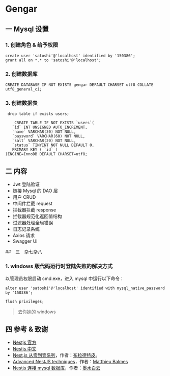 # Gengar

## 一 Mysql 设置

### 1. 创建角色 & 给予权限

```
create user 'satoshi'@'localhost' identified by '150386';
grant all on *.* to 'satoshi'@'localhost';
```

### 2. 创建数据库

```
CREATE DATABASE IF NOT EXISTS gengar DEFAULT CHARSET utf8 COLLATE utf8_general_ci;
```

### 3. 创建数据表

```
 drop table if exists users;

    CREATE TABLE IF NOT EXISTS `users`(
   `id` INT UNSIGNED AUTO_INCREMENT,
   `name` VARCHAR(30) NOT NULL,
   `password` VARCHAR(60) NOT NULL,
   `salt` VARCHAR(20) NOT NULL,
   `status` TINYINT NOT NULL DEFAULT 0,
   PRIMARY KEY ( `id` )
)ENGINE=InnoDB DEFAULT CHARSET=utf8;
```

## 二 内容

- Jwt 登陆验证
- 链接 Mysql 的 DAO 层
- 用户 CRUD 
- 中间件拦截 request
- 拦截器拦截 response
- 拦截器规范化返回值结构
- 过滤器处理全局错误
- 日志记录系统
- Axios 请求
- Swagger UI 

##　三　杂七杂八

### 1. windows 版代码运行时登陆失败的解决方式

以管理员权限启动 cmd.exe，进入 mysql 中运行以下命令：

```
alter user 'satoshi'@'localhost' identified with mysql_native_password by '150386';

flush privileges;
```

> 去你妹的 windows


## 四 参考 & 致谢

- [Nestjs 官方](https://nestjs.com/)
- [Nestjs 中文](https://docs.nestjs.cn/)
- [Nest.js 从零到壹系列](https://juejin.cn/post/6844904096017678343)，作者：[布拉德特皮](https://juejin.cn/user/2313028194292925)。
- [Advanced NestJS techniques](https://itnext.io/advanced-nestjs-techniques-part-1-custom-decorators-aa6d7f85c5b6)，作者：[Matthieu Balmes](https://medium.com/@paztek)
- [Nestjs 连接 mysql 数据库](https://blog.csdn.net/lxy869718069/article/details/103408695)，作者：[墨水白云](https://blog.csdn.net/lxy869718069)